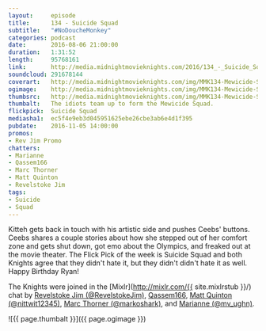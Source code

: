 ```yaml
---
layout:     episode
title:      134 - Suicide Squad
subtitle:	"#NoDoucheMonkey"
categories: podcast
date:       2016-08-06 21:00:00
duration:   1:31:52
length:		95768161
link:       http://media.midnightmovieknights.com/2016/134_-_Suicide_Squad.m4a
soundcloud:	291678144
coverart:   http://media.midnightmovieknights.com/img/MMK134-Mewicide-Squad-1400x1400.png
ogimage:    http://media.midnightmovieknights.com/img/MMK134-Mewicide-Squad-750x750.png
thumbsrc:   http://media.midnightmovieknights.com/img/MMK134-Mewicide-Squad-200x200.png
thumbalt:	The idiots team up to form the Mewicide Squad.
flickpick:	Suicide Squad
mediasha1:	ec5f4e9eb3d045951625ebe26cbe3ab6e4d1f395
pubdate:    2016-11-05 14:00:00
promos:
- Rev Jim Promo
chatters:
- Marianne
- Qassem166
- Marc Thorner
- Matt Quinton
- Revelstoke Jim
tags:
- Suicide
- Squad
---
```

Kitteh gets back in touch with his artistic side and pushes Ceebs' buttons. Ceebs shares a couple stories about how she stepped out of her comfort zone and gets shut down, got emo about the Olympics, and freaked out at the movie theater. The Flick Pick of the week is Suicide Squad and both Knights agree that they didn't hate it, but they didn't didn't hate it as well. Happy Birthday Ryan!

The Knights were joined in the [Mixlr](http://mixlr.com/{{ site.mixlrstub }}/) chat by [Revelstoke Jim (@RevelstokeJim)](https://twitter.com/RevelstokeJim), [Qassem166](http://mixlr.com/qassem166/), [Matt Quinton (@nittwit12345)](https://twitter.com/nittwit12345), [Marc Thorner (@markoshark)](https://twitter.com/markoshark), and [Marianne (@mv_ughn)](https://twitter.com/mv_ughn).

![{{ page.thumbalt }}]({{ page.ogimage }})
